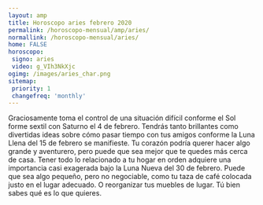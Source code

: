 ```yaml
---
layout: amp
title: Horoscopo aries febrero 2020 
permalink: /horoscopo-mensual/amp/aries/
normallink: /horoscopo-mensual/aries/
home: FALSE
horoscopo:
 signo: aries
 video: g_VIh3NkXjc
ogimg: /images/aries_char.png
sitemap:
 priority: 1
 changefreq: 'monthly'
---
```



Graciosamente toma el control de una situación difícil conforme el Sol forme sextil con Saturno el 4 de febrero. Tendrás tanto brillantes como divertidas ideas sobre cómo pasar tiempo con tus amigos conforme la Luna Llena del 15 de febrero se manifieste. Tu corazón podría querer hacer algo grande y aventurero, pero puede que sea mejor que te quedes más cerca de casa. Tener todo lo relacionado a tu hogar en orden adquiere una importancia casi exagerada bajo la Luna Nueva del 30 de febrero. Puede que sea algo pequeño, pero no negociable, como tu taza de café colocada justo en el lugar adecuado. O reorganizar tus muebles de lugar. Tú bien sabes qué es lo que quieres.